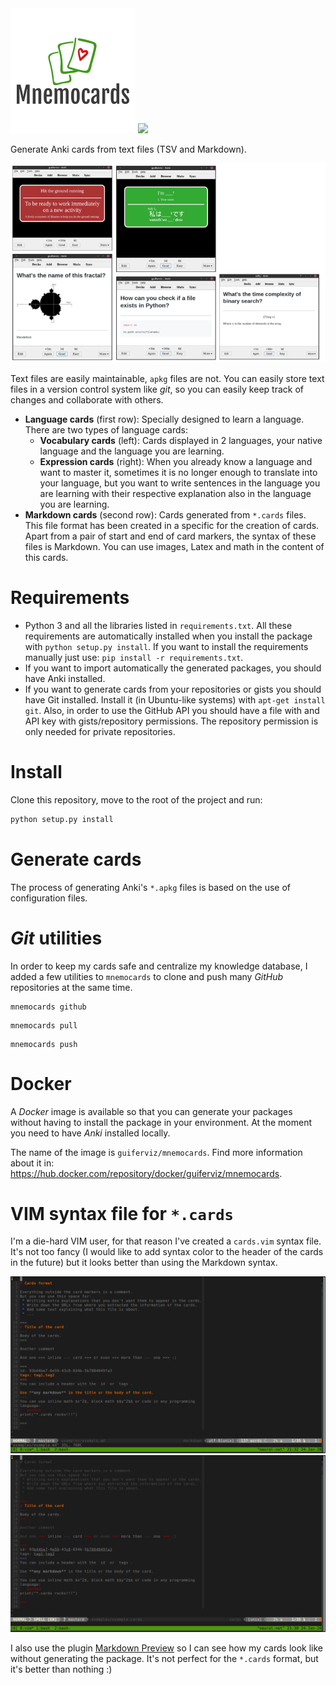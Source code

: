 
<img src="doc/_static/images/logo.png" width="200">

<a href="https://mnemocards.readthedocs.io/en/latest/">
    <img src="https://readthedocs.org/projects/mnemocards/badge">
</a>

Generate Anki cards from text files (TSV and Markdown).

<center>
<img src="doc/_static/images/all_cards.png">
</center>

Text files are easily maintainable, `apkg` files are not.
You can easily store text files in a version control system like *git*, so you
can easily keep track of changes and collaborate with others.

 * **Language cards** (first row):
 Specially designed to learn a language.
 There are two types of language cards:
   * **Vocabulary cards** (left):
   Cards displayed in 2 languages, your native language and the language you
   are learning.
   * **Expression cards** (right):
   When you already know a language and want to master it, sometimes it is no
   longer enough to translate into your language, but you want to write
   sentences in the language you are learning with their respective explanation
   also in the language you are learning.
 * **Markdown cards** (second row):
 Cards generated from `*.cards` files.
 This file format has been created in a specific for the creation of cards.
 Apart from a pair of start and end of card markers, the syntax of these files
 is Markdown.
 You can use images, Latex and math in the content of this cards.


# Requirements

 * Python 3 and all the libraries listed in `requirements.txt`.
 All these requirements are automatically installed when you install the
 package with `python setup.py install`.
 If you want to install the requirements manually just use:
 `pip install -r requirements.txt`.
 * If you want to import automatically the generated packages, you should have
 Anki installed.
 * If you want to generate cards from your repositories or gists you should
 have Git installed.
 Install it (in Ubuntu-like systems) with `apt-get install git`.
 Also, in order to use the GitHub API you should have a file with and API key
 with gists/repository permissions.
 The repository permission is only needed for private repositories.


# Install

Clone this repository, move to the root of the project and run:
```bash
python setup.py install
```


# Generate cards

The process of generating Anki's `*.apkg` files is based on the use of
configuration files.


# *Git* utilities

In order to keep my cards safe and centralize my knowledge database, I added a
few utilities to `mnemocards` to clone and push many *GitHub* repositories at
the same time.

```
mnemocards github
```

```
mnemocards pull
```

```
mnemocards push
```


# Docker

A *Docker* image is available so that you can generate your packages without
having to install the package in your environment.
At the moment you need to have *Anki* installed locally.

The name of the image is `guiferviz/mnemocards`.
Find more information about it in:
https://hub.docker.com/repository/docker/guiferviz/mnemocards.


# VIM syntax file for `*.cards`

I'm a die-hard VIM user, for that reason I've created a `cards.vim` syntax
file.
It's not too fancy (I would like to add syntax color to the header of the
cards in the future) but it looks better than using the Markdown syntax.

<img src="doc/_static/images/vim_markdown_syntax.png" width="800">
<img src="doc/_static/images/vim_cards_syntax.png" width="800">

I also use the plugin [Markdown Preview][1] so I can see how my cards look like
without generating the package.
It's not perfect for the `*.cards` format, but it's better than nothing :)


[1]: https://github.com/iamcco/markdown-preview.nvim


